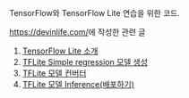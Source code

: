 TensorFlow와 TensorFlow Lite 연습을 위한 코드.

<https://devinlife.com/>에 작성한 관련 글
1. [TensorFlow Lite 소개](https://devinlife.com/tensorflow%20lite/intro-tflite/)
2. [TFLite Simple regression 모델 생성](https://devinlife.com/tensorflow%20lite/intro-tflite/)
3. [TFLite 모델 컨버터](https://devinlife.com/tensorflow%20lite/tflite-converter/)
4. [TFLite 모델 Inference(배포하기)](https://devinlife.com/tensorflow%20lite/tensorflow-lite-inference/)
